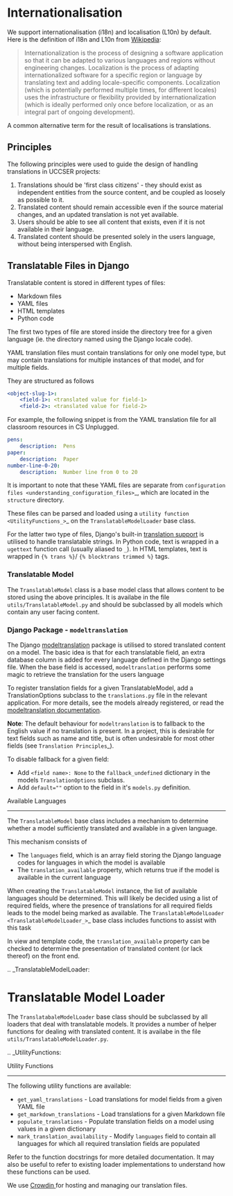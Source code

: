 # Internationalisation

We support internationalisation (i18n) and localisation (L10n) by default.
Here is the definition of i18n and L10n from [Wikipedia](https://en.wikipedia.org/wiki/Internationalization_and_localization):

> Internationalization is the process of designing a software application so that it can be adapted to various languages and regions without engineering changes.
> Localization is the process of adapting internationalized software for a specific region or language by translating text and adding locale-specific components.
> Localization (which is potentially performed multiple times, for different locales) uses the infrastructure or flexibility provided by internationalization (which is ideally performed only once before localization, or as an integral part of ongoing development).

A common alternative term for the result of localisations is translations.

## Principles

The following principles were used to guide the design of handling translations in UCCSER projects:

1. Translations should be 'first class citizens' - they should exist as independent entities from the source content, and be coupled as loosely as possible to it.
2. Translated content should remain accessible even if the source material changes, and an updated translation is not yet available.
3. Users should be able to see all content that exists, even if it is not available in their language.
4. Translated content should be presented solely in the users language, without being interspersed with English.

## Translatable Files in Django

Translatable content is stored in different types of files:

- Markdown files
- YAML files
- HTML templates
- Python code

The first two types of file are stored inside the directory tree for a given language (ie. the directory named using the Django locale code).

YAML translation files must contain translations for only one model type, but may contain translations for multiple instances of that model, and for multiple fields.

They are structured as follows

```yaml
<object-slug-1>:
    <field-1>: <translated value for field-1>
    <field-2>: <translated value for field-2>
```

For example, the following snippet is from the YAML translation file for all classroom resources in CS Unplugged.

```yaml
pens:
    description:  Pens
paper:
    description:  Paper
number-line-0-20:
    description:  Number line from 0 to 20
```

It is important to note that these YAML files are separate from `configuration files <understanding_configuration_files>`_, which are located in the ``structure`` directory.

These files can be parsed and loaded using a `utility function <UtilityFunctions_>`_ on the ``TranslatableModelLoader`` base class.

For the latter two type of files, Django's built-in [translation support](https://docs.djangoproject.com/en/2.0/topics/i18n/) is utilised to handle translatable strings.
In Python code, text is wrapped in a `ugettext` function call (usually aliased to `_`).
In HTML templates, text is wrapped in `{% trans %}`/ `{% blocktrans trimmed %}` tags.

### Translatable Model

The `TranslatableModel` class is a base model class that allows content to be stored using the above principles.
It is availabe in the file `utils/TranslatableModel.py` and should be subclassed by all models which contain any user facing content.

### Django Package - ``modeltranslation``

The Django [modeltranslation](https://django-modeltranslation.readthedocs.io/en/latest/) package is utilised to stored translated content on a model.
The basic idea is that for each translatable field, an extra database column is added for every language defined in the Django settings file.
When the base field is accessed, `modeltranslation` performs some magic to retrieve the translation for the users language

To register translation fields for a given TranslatableModel, add a TranslationOptions subclass to the `translations.py` file in the relevant application.
For more details, see the models already registered, or read the [modeltranslation documentation](http://django-modeltranslation.readthedocs.io/en/latest/registration.html).

**Note**: The default behaviour for `modeltranslation` is to fallback to the English value if no translation is present.
In a project, this is desirable for text fields such as name and title, but is often undesirable for most other fields (see `Translation Principles`_).

  To disable fallback for a given field:

  - Add ``<field name>: None`` to the ``fallback_undefined`` dictionary in the models ``TranslationOptions`` subclass.
  - Add ``default=""`` option to the field in it's ``models.py`` definition.


Available Languages
******************************************************************************

The ``TranslatableModel`` base class includes a mechanism to determine whether a model sufficiently translated and available in a given language.

This mechanism consists of

- The ``languages`` field, which is an array field storing the Django language codes for languages in which the model is available
- The ``translation_available`` property, which returns true if the model is available in the current language

When creating the ``TranslatableModel`` instance, the list of available languages should be determined.
This will likely be decided using a list of required fields, where the presence of translations for all required fields leads to the model being marked as available.
The `TranslatableModelLoader <TranslatableModelLoader_>`_ base class includes functions to assist with this task

In view and template code, the ``translation_available`` property can be checked to determine the presentation of translated content (or lack thereof) on the front end.


.. _TranslatableModelLoader:

Translatable Model Loader
=============================================================================

The ``TranslatabaleModelLoader`` base class should be subclassed by all loaders that deal with translatable models.
It provides a number of helper functions for dealing with translated content.
It is availabe in the file ``utils/TranslatableModelLoader.py``.

.. _UtilityFunctions:

Utility Functions
******************************************************************************

The following utility functions are available:

- ``get_yaml_translations`` - Load translations for model fields from a given YAML file
- ``get_markdown_translations`` - Load translations for a given Markdown file
- ``populate_translations`` - Populate translation fields on a model using values in a given dictionary
- ``mark_translation_availability`` - Modify ``languages`` field to contain all languages for which all required translation fields are populated

Refer to the function docstrings for more detailed documentation.
It may also be useful to refer to existing loader implementations to understand how these functions can be used.



We use [Crowdin ](https://crowdin.com/profile/uccser-admin) for hosting and managing our translation files.
